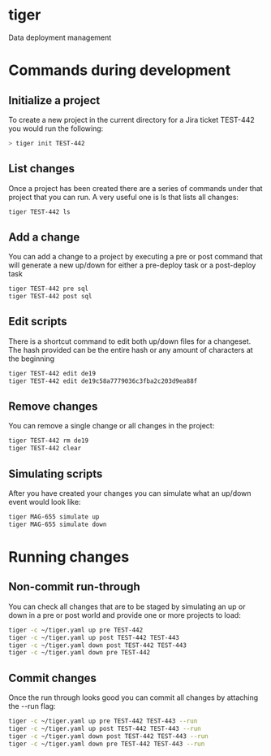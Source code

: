 # tiger
Data deployment management

# Commands during development

## Initialize a project
To create a new project in the current directory for a Jira ticket TEST-442 you would run the following:
```sh
> tiger init TEST-442
```

## List changes
Once a project has been created there are a series of commands under that project that you can run. A very useful one is ls that lists all changes:
```sh
tiger TEST-442 ls
```

## Add a change
You can add a change to a project by executing a pre or post command that will generate a new up/down for either a pre-deploy task or a post-deploy task
```sh
tiger TEST-442 pre sql
tiger TEST-442 post sql
```

## Edit scripts
There is a shortcut command to edit both up/down files for a changeset. The hash provided can be the entire hash or any amount of characters at the beginning 
```sh
tiger TEST-442 edit de19
tiger TEST-442 edit de19c58a7779036c3fba2c203d9ea88f
```

## Remove changes
You can remove a single change or all changes in the project:
```sh
tiger TEST-442 rm de19
tiger TEST-442 clear
```

## Simulating scripts
After you have created your changes you can simulate what an up/down event would look like:
```sh
tiger MAG-655 simulate up
tiger MAG-655 simulate down
```

# Running changes 

## Non-commit run-through
You can check all changes that are to be staged by simulating an up or down in a pre or post world and provide one or more projects to load:
```sh
tiger -c ~/tiger.yaml up pre TEST-442
tiger -c ~/tiger.yaml up post TEST-442 TEST-443
tiger -c ~/tiger.yaml down post TEST-442 TEST-443
tiger -c ~/tiger.yaml down pre TEST-442
```

## Commit changes
Once the run through looks good you can commit all changes by attaching the --run flag:
```sh
tiger -c ~/tiger.yaml up pre TEST-442 TEST-443 --run
tiger -c ~/tiger.yaml up post TEST-442 TEST-443 --run
tiger -c ~/tiger.yaml down post TEST-442 TEST-443 --run
tiger -c ~/tiger.yaml down pre TEST-442 TEST-443 --run
```

